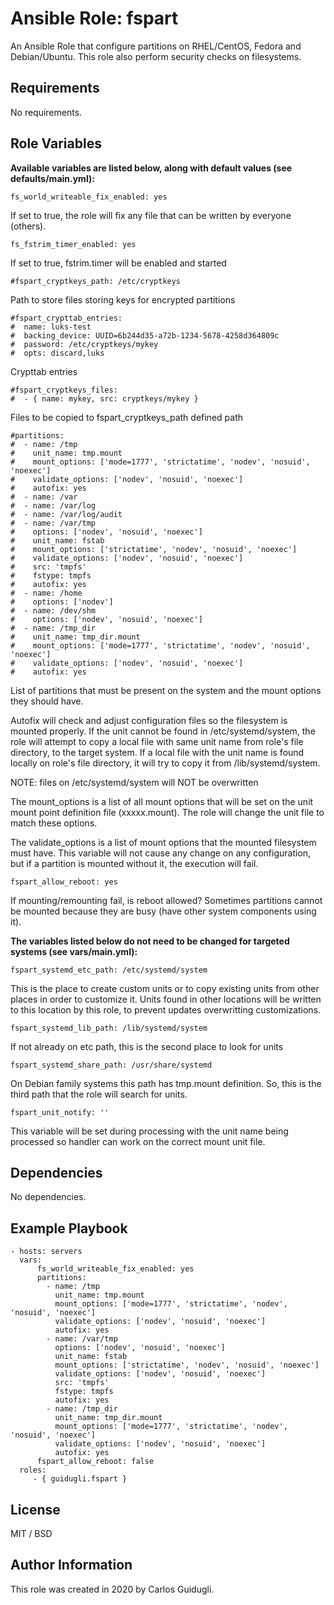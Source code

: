 Ansible Role: fspart
=========

An Ansible Role that configure partitions on RHEL/CentOS, Fedora and Debian/Ubuntu. This role also perform security checks on filesystems.


Requirements
------------

No requirements.

Role Variables
--------------

**Available variables are listed below, along with default values (see defaults/main.yml):**

    fs_world_writeable_fix_enabled: yes

If set to true, the role will fix any file that can be written by everyone (others).

    fs_fstrim_timer_enabled: yes

If set to true, fstrim.timer will be enabled and started

    #fspart_cryptkeys_path: /etc/cryptkeys

Path to store files storing keys for encrypted partitions

    #fspart_crypttab_entries:
    #  name: luks-test
    #  backing_device: UUID=6b244d35-a72b-1234-5678-4258d364809c
    #  password: /etc/cryptkeys/mykey
    #  opts: discard,luks

Crypttab entries

    #fspart_cryptkeys_files:
    #  - { name: mykey, src: cryptkeys/mykey }

Files to be copied to fspart_cryptkeys_path defined path

    #partitions:
    #  - name: /tmp
    #    unit_name: tmp.mount
    #    mount_options: ['mode=1777', 'strictatime', 'nodev', 'nosuid', 'noexec']
    #    validate_options: ['nodev', 'nosuid', 'noexec']
    #    autofix: yes
    #  - name: /var
    #  - name: /var/log
    #  - name: /var/log/audit
    #  - name: /var/tmp
    #    options: ['nodev', 'nosuid', 'noexec']
    #    unit_name: fstab
    #    mount_options: ['strictatime', 'nodev', 'nosuid', 'noexec']
    #    validate_options: ['nodev', 'nosuid', 'noexec']
    #    src: 'tmpfs'
    #    fstype: tmpfs
    #    autofix: yes
    #  - name: /home
    #    options: ['nodev']
    #  - name: /dev/shm
    #    options: ['nodev', 'nosuid', 'noexec']
    #  - name: /tmp_dir
    #    unit_name: tmp_dir.mount
    #    mount_options: ['mode=1777', 'strictatime', 'nodev', 'nosuid', 'noexec']
    #    validate_options: ['nodev', 'nosuid', 'noexec']
    #    autofix: yes

List of partitions that must be present on the system and the mount options they should have.

Autofix will check and adjust configuration files so the filesystem is mounted properly. If the unit cannot be found in /etc/systemd/system, the role will attempt to copy a local file with same unit name from role's file directory, to the target system. If a local file with the unit name is found locally on role's file directory, it will try to copy it from /lib/systemd/system.

NOTE: files on /etc/systemd/system will NOT be overwritten

The mount_options is a list of all mount options that will be set on the unit mount point definition file (xxxxx.mount). The role will change the unit file to match these options.

The validate_options is a list of mount options that the mounted filesystem must have. This variable will not cause any change on any configuration, but if a partition is mounted without it, the execution will fail.

    fspart_allow_reboot: yes

If mounting/remounting fail, is reboot allowed? Sometimes partitions cannot be mounted because they are busy (have other system components using it).

**The variables listed below do not need to be changed for targeted systems (see vars/main.yml):**

    fspart_systemd_etc_path: /etc/systemd/system

This is the place to create custom units or to copy existing units from other places in order to customize it. Units found in other locations will be written to this location by this role, to prevent updates overwritting customizations.

    fspart_systemd_lib_path: /lib/systemd/system

If not already on etc path, this is the second place to look for units

    fspart_systemd_share_path: /usr/share/systemd

On Debian family systems this path has tmp.mount definition. So, this is the third path that the role will search for units.

    fspart_unit_notify: ''

This variable will be set during processing with the unit name being processed so handler can work on the correct mount unit file.

Dependencies
------------

No dependencies.

Example Playbook
----------------

    - hosts: servers
      vars:
          fs_world_writeable_fix_enabled: yes
          partitions:
            - name: /tmp
              unit_name: tmp.mount
              mount_options: ['mode=1777', 'strictatime', 'nodev', 'nosuid', 'noexec']
              validate_options: ['nodev', 'nosuid', 'noexec']
              autofix: yes
            - name: /var/tmp
              options: ['nodev', 'nosuid', 'noexec']
              unit_name: fstab
              mount_options: ['strictatime', 'nodev', 'nosuid', 'noexec']
              validate_options: ['nodev', 'nosuid', 'noexec']
              src: 'tmpfs'
              fstype: tmpfs
              autofix: yes
            - name: /tmp_dir
              unit_name: tmp_dir.mount
              mount_options: ['mode=1777', 'strictatime', 'nodev', 'nosuid', 'noexec']
              validate_options: ['nodev', 'nosuid', 'noexec']
              autofix: yes
          fspart_allow_reboot: false
      roles:
         - { guidugli.fspart }

License
-------

MIT / BSD

Author Information
------------------

This role was created in 2020 by Carlos Guidugli.
